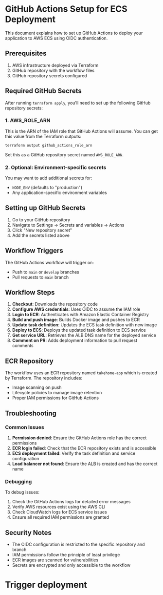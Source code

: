# GitHub Actions Setup for ECS Deployment

This document explains how to set up GitHub Actions to deploy your application to AWS ECS using OIDC authentication.

## Prerequisites

1. AWS infrastructure deployed via Terraform
2. GitHub repository with the workflow files
3. GitHub repository secrets configured

## Required GitHub Secrets

After running `terraform apply`, you'll need to set up the following GitHub repository secrets:

### 1. AWS_ROLE_ARN

This is the ARN of the IAM role that GitHub Actions will assume. You can get this value from the Terraform outputs:

```bash
terraform output github_actions_role_arn
```

Set this as a GitHub repository secret named `AWS_ROLE_ARN`.

### 2. Optional: Environment-specific secrets

You may want to add additional secrets for:
- `NODE_ENV` (defaults to "production")
- Any application-specific environment variables

## Setting up GitHub Secrets

1. Go to your GitHub repository
2. Navigate to Settings → Secrets and variables → Actions
3. Click "New repository secret"
4. Add the secrets listed above

## Workflow Triggers

The GitHub Actions workflow will trigger on:
- Push to `main` or `develop` branches
- Pull requests to `main` branch

## Workflow Steps

1. **Checkout**: Downloads the repository code
2. **Configure AWS credentials**: Uses OIDC to assume the IAM role
3. **Login to ECR**: Authenticates with Amazon Elastic Container Registry
4. **Build and push image**: Builds Docker image and pushes to ECR
5. **Update task definition**: Updates the ECS task definition with new image
6. **Deploy to ECS**: Deploys the updated task definition to ECS service
7. **Get service URL**: Retrieves the ALB DNS name for the deployed service
8. **Comment on PR**: Adds deployment information to pull request comments

## ECR Repository

The workflow uses an ECR repository named `takehome-app` which is created by Terraform. The repository includes:
- Image scanning on push
- Lifecycle policies to manage image retention
- Proper IAM permissions for GitHub Actions

## Troubleshooting

### Common Issues

1. **Permission denied**: Ensure the GitHub Actions role has the correct permissions
2. **ECR login failed**: Check that the ECR repository exists and is accessible
3. **ECS deployment failed**: Verify the task definition and service configuration
4. **Load balancer not found**: Ensure the ALB is created and has the correct name

### Debugging

To debug issues:
1. Check the GitHub Actions logs for detailed error messages
2. Verify AWS resources exist using the AWS CLI
3. Check CloudWatch logs for ECS service issues
4. Ensure all required IAM permissions are granted

## Security Notes

- The OIDC configuration is restricted to the specific repository and branch
- IAM permissions follow the principle of least privilege
- ECR images are scanned for vulnerabilities
- Secrets are encrypted and only accessible to the workflow
# Trigger deployment
